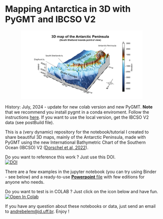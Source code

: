 # Mapping Antarctica in 3D with PyGMT and IBCSO V2

<p align="center">
  <img src="https://github.com/andrebelem/3D-Antarctic-maps/blob/main/3D-Antarctic-Maps.png" alt="3D Antarctic Peninsula" width="400"/>
</p>

History: July, 2024 - update for new colab version and new PyGMT. **Note** that we recommend you install pygmt in a conda enviroment. Follow the instructions [here](https://www.pygmt.org/latest/install.html).
If you want to use the local version, get the IBCSO V2 data (see postBuild file).

This is a (very dynamic) repository for the notebook/tutorial I created to share beautiful 3D maps, mainly of the Antarctic Peninsula, made with PyGMT using the new International Bathymetric Chart of the Southern Ocean (IBCSO) V2 ([Dorschel et al, 2022](https://doi.pangaea.de/10.1594/PANGAEA.937574)).

Do you want to reference this work ? Just use this DOI.<br>
[![DOI](https://zenodo.org/badge/502757670.svg)](https://zenodo.org/badge/latestdoi/502757670)

There are a few examples in the jupyter notebook (you can try using Binder - see below) and a ready-to-use [**Powerpoint** file](https://github.com/andrebelem/3D-Antarctic-maps/blob/main/3D_Antarctic_Maps.pptx) with few editions for anyone who needs.

Do you want to test is in COLAB ? Just click on the icon below and have fun.<br>
[![Open In Colab](https://colab.research.google.com/assets/colab-badge.svg)](https://colab.research.google.com/github/andrebelem/3D-Antarctic-maps/blob/main/Antarctic_Peninsula_3D_Maps_[COLAB_Version].ipynb)

If you have any question about these notebooks or data, just send an email to [andrebelem@id.uff.br](mailto:andrebelem@id.uff.br).
Enjoy !


